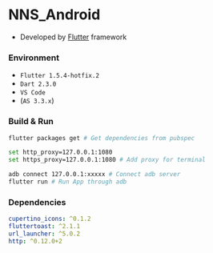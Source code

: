 # NNS_Android
+ Developed by [Flutter](https://flutter.dev/) framework

### Environment
+ `Flutter 1.5.4-hotfix.2`
+ `Dart 2.3.0`
+ `VS Code`
+ (`AS 3.3.x`)

### Build & Run
```bash
flutter packages get # Get dependencies from pubspec

set http_proxy=127.0.0.1:1080
set https_proxy=127.0.0.1:1080 # Add proxy for terminal

adb connect 127.0.0.1:xxxxx # Connect adb server
flutter run # Run App through adb
```

### Dependencies
```yaml
cupertino_icons: ^0.1.2
fluttertoast: ^2.1.1
url_launcher: ^5.0.2
http: ^0.12.0+2
```